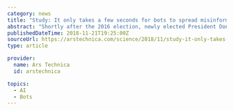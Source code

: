 ```yaml
---
category: news
title: "Study: It only takes a few seconds for bots to spread misinformation"
abstract: "Shortly after the 2016 election, newly elected President Donald Trump—peeved at losing the popular vote to Democratic opponent Hillary Clinton—falsely claimed he would have won the popular vote if not for the supposed votes of 3 million illegal immigrants."
publishedDateTime: 2018-11-21T19:25:00Z
sourceUrl: https://arstechnica.com/science/2018/11/study-it-only-takes-a-few-seconds-for-bots-to-spread-misinformation/
type: article

provider:
  name: Ars Technica
  id: arstechnica

topics:
  - AI
  - Bots
---
```

